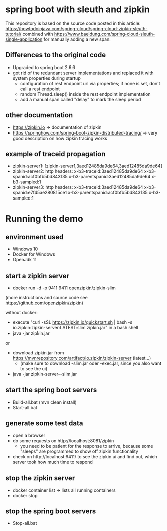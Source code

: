 # spring boot with sleuth and zipkin
This repository is based on the source code posted in this article: https://howtodoinjava.com/spring-cloud/spring-cloud-zipkin-sleuth-tutorial/
combined with https://www.baeldung.com/spring-cloud-sleuth-single-application for manually adding a new span.

## Differences to the original code
- Upgraded to spring boot 2.6.6
- got rid of the redundant server implementations and replaced it with system properties during startup
  - configuration of rest endpoint url via properties; if none is set, don't call a rest endpoint
  - random Thread.sleep() inside the rest endpoint implementation
  - add a manual span called "delay" to mark the sleep period

## other documentation
- https://zipkin.io -> documentation of zipkin
- https://springhow.com/spring-boot-zipkin-distributed-tracing/ -> very good description on how zipkin tracing works

## example of traceid propagation
- zipkin-server1: [zipkin-server1,3aed12485da9de64,3aed12485da9de64]
- zipkin-server2: http headers:
  x-b3-traceid:3aed12485da9de64
  x-b3-spanid:acf0bfb5bd843135
  x-b3-parentspanid:3aed12485da9de64
  x-b3-sampled:1
- zipkin-server3: http headers:
  x-b3-traceid:3aed12485da9de64
  x-b3-spanid:e7f45ae280815ce1
  x-b3-parentspanid:acf0bfb5bd843135
  x-b3-sampled:1

# Running the demo
## environment used
- Windows 10
- Docker for Windows
- OpenJdk 11

## start a zipkin server
- docker run -d -p 9411:9411 openzipkin/zipkin-slim

(more instructions and source code see https://github.com/openzipkin/zipkin)

without docker:
- execute "curl -sSL https://zipkin.io/quickstart.sh | bash -s io.zipkin:zipkin-server:LATEST:slim zipkin.jar" in a bash shell
- java -jar zipkin.jar

or
- download zipkin.jar from https://mvnrepository.com/artifact/io.zipkin/zipkin-server (latest...)
  - (make sure to download -slim.jar oder -exec.jar, since you also want to see the ui)
- java -jar zipkin-server-<version>-slim.jar

## start the spring boot servers
- Build-all.bat (mvn clean install)
- Start-all.bat

## generate some test data
- open a browser
- do some requests on http://localhost:8081/zipkin
  - you need to be patient for the response to arrive, because some "sleeps" are programmed to show off zipkin functionality
- check on http://localhost:9411/ to see the zipkin ui and find out, which server took how much time to respond

## stop the zipkin server
- docker container list -> lists all running containers
- docker stop <CONTAINER ID>

## stop the spring boot servers
- Stop-all.bat